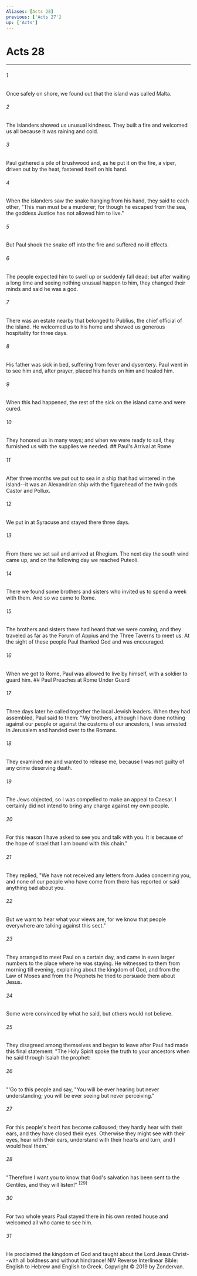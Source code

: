 ```yaml
---
Aliases: [Acts 28]
previous: ['Acts 27']
up: ['Acts']
---
```

# Acts 28

***


###### 1 
Once safely on shore, we found out that the island was called Malta. 

###### 2 
The islanders showed us unusual kindness. They built a fire and welcomed us all because it was raining and cold. 

###### 3 
Paul gathered a pile of brushwood and, as he put it on the fire, a viper, driven out by the heat, fastened itself on his hand. 

###### 4 
When the islanders saw the snake hanging from his hand, they said to each other, "This man must be a murderer; for though he escaped from the sea, the goddess Justice has not allowed him to live." 

###### 5 
But Paul shook the snake off into the fire and suffered no ill effects. 

###### 6 
The people expected him to swell up or suddenly fall dead; but after waiting a long time and seeing nothing unusual happen to him, they changed their minds and said he was a god. 

###### 7 
There was an estate nearby that belonged to Publius, the chief official of the island. He welcomed us to his home and showed us generous hospitality for three days. 

###### 8 
His father was sick in bed, suffering from fever and dysentery. Paul went in to see him and, after prayer, placed his hands on him and healed him. 

###### 9 
When this had happened, the rest of the sick on the island came and were cured. 

###### 10 
They honored us in many ways; and when we were ready to sail, they furnished us with the supplies we needed. ## Paul's Arrival at Rome 

###### 11 
After three months we put out to sea in a ship that had wintered in the island--it was an Alexandrian ship with the figurehead of the twin gods Castor and Pollux. 

###### 12 
We put in at Syracuse and stayed there three days. 

###### 13 
From there we set sail and arrived at Rhegium. The next day the south wind came up, and on the following day we reached Puteoli. 

###### 14 
There we found some brothers and sisters who invited us to spend a week with them. And so we came to Rome. 

###### 15 
The brothers and sisters there had heard that we were coming, and they traveled as far as the Forum of Appius and the Three Taverns to meet us. At the sight of these people Paul thanked God and was encouraged. 

###### 16 
When we got to Rome, Paul was allowed to live by himself, with a soldier to guard him. ## Paul Preaches at Rome Under Guard 

###### 17 
Three days later he called together the local Jewish leaders. When they had assembled, Paul said to them: "My brothers, although I have done nothing against our people or against the customs of our ancestors, I was arrested in Jerusalem and handed over to the Romans. 

###### 18 
They examined me and wanted to release me, because I was not guilty of any crime deserving death. 

###### 19 
The Jews objected, so I was compelled to make an appeal to Caesar. I certainly did not intend to bring any charge against my own people. 

###### 20 
For this reason I have asked to see you and talk with you. It is because of the hope of Israel that I am bound with this chain." 

###### 21 
They replied, "We have not received any letters from Judea concerning you, and none of our people who have come from there has reported or said anything bad about you. 

###### 22 
But we want to hear what your views are, for we know that people everywhere are talking against this sect." 

###### 23 
They arranged to meet Paul on a certain day, and came in even larger numbers to the place where he was staying. He witnessed to them from morning till evening, explaining about the kingdom of God, and from the Law of Moses and from the Prophets he tried to persuade them about Jesus. 

###### 24 
Some were convinced by what he said, but others would not believe. 

###### 25 
They disagreed among themselves and began to leave after Paul had made this final statement: "The Holy Spirit spoke the truth to your ancestors when he said through Isaiah the prophet: 

###### 26 
"'Go to this people and say, "You will be ever hearing but never understanding; you will be ever seeing but never perceiving." 

###### 27 
For this people's heart has become calloused; they hardly hear with their ears, and they have closed their eyes. Otherwise they might see with their eyes, hear with their ears, understand with their hearts and turn, and I would heal them.' 

###### 28 
"Therefore I want you to know that God's salvation has been sent to the Gentiles, and they will listen!" <sup class="versenum">[29]</sup> 

###### 30 
For two whole years Paul stayed there in his own rented house and welcomed all who came to see him. 

###### 31 
He proclaimed the kingdom of God and taught about the Lord Jesus Christ--with all boldness and without hindrance! NIV Reverse Interlinear Bible: English to Hebrew and English to Greek. Copyright © 2019 by Zondervan.
